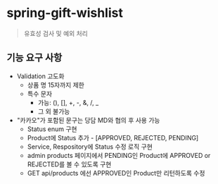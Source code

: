 # spring-gift-wishlist
> 유효성 검사 및 예외 처리
## 기능 요구 사항
* Validation 고도화
  * 상품 명 15자까지 제한
  * 특수 문자
    * 가능: (), [], +, -, &, /, _ 
    * 그 외 불가능
* "카카오"가 포함된 문구는 당담 MD와 협의 후 사용 가능
  * Status enum 구현
  * Product에 Status 추가 - [APPROVED, REJECTED, PENDING]
  * Service, Respository에 Status 수정 로직 구현
  * admin products 페이지에서 PENDING인 Product에 APPROVED or REJECTED를 볼 수 있도록 구현
  * GET api/products 에선 APPROVED인 Product만 리턴하도록 수정
